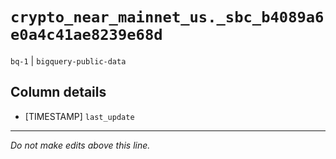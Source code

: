 # `crypto_near_mainnet_us._sbc_b4089a6e0a4c41ae8239e68d`
`bq-1` | `bigquery-public-data`

## Column details
* [TIMESTAMP] `last_update`

-------------------------------------------------------------------------------
*Do not make edits above this line.*
